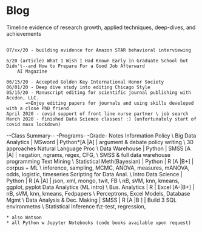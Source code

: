 # Blog
Timeline evidence of research growth, applied techniques, deep-dives, and achievements
~~~~~~~~~~~~~~~~~~~~~~~~~~~~~~~~~~~~~~~~~~~~~~~~~~~

07/xx/20 - building evidence for Amazon STAR behavioral interviewing

6/20 (article) What I Wish I Had Known Early in Graduate School but Didn't--and How to Prepare For a Good Job Afterward
    AI Magazine

06/15/20 - Accepted Golden Key International Honor Society
06/01/20 - Deep dive study into editing Chicago Style
05/15/20 - Manuscript editing for scientific journal publishing with Accdon, LLC. 
       =>Enjoy editing papers for journals and using skills developed with a close PhD friend
April 2020 - covid support of front line nurse partner \ job search
March 2020 - finished Data Science classes! :) (unfortunately start of covid mass lockdown)
~~~~~~~~~~~~~~~~~~~~~~~~~~~~~~~~~~~~~~~~~~~~~~~~~~~~~~~~~~~~~~~~~~~~~~~~~~~~~~~~~~~~~~~~~~~~~~~
--Class Summary--                                -Programs-     -Grade-   Notes
Information Policy \ Big Data Analytics       | MSword | Python*[A |A]  | argument & debate policy writing \ 30 approaches
Natural Language Proc \ Data Warehouse        | Python | SMSS   [A |A]  | negation, ngrams, regex, CFG, \ SMSS & full data warehouse programming
Text Mining \ Statistical Meth(Bayesian)      | Python | R      [A |B+] | corpus + ML \ inference, sampling, MCMC, ANOVA, measures, mANOVA, odds, logistic, timeseries
Scripting for Data Anal. \ Intro Data Science | Python | R      [A |A]  | json, xml, mongo, twit, FB \ nB, sVM, knn, kmeans, ggplot, pyplot
Data Analytics (ML intro) \ Bus. Analytics    | R      | Excel  [A-|B+] | nB, sVM, knn, kmeans, Fedpapers \ Perceptrons, Excel Models, 
Database Mgmt \ Data Analysis & Dec. Making   | SMSS   | R      [A |B ] | Build 3 SQL environmetns \ Statistical Inference t\z-test, regression, 
~~~~~~~~~~~~~~~~~~~~~~~~~~~~~~~~~~~~~~~~~~~~~~~~~~~~~~~~~~~~~~~~~~~~~~~~~~~~~~~~~~~~~~~~~~~~~~~~
* also Watson
* all Python w Jupyter Notebooks (code books available upon request)
